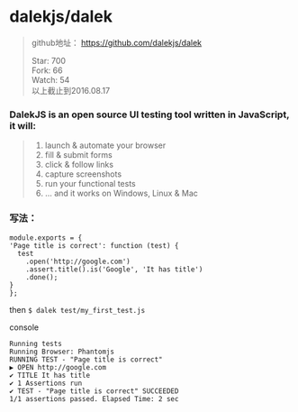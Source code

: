 # dalekjs/dalek

>github地址： https://github.com/dalekjs/dalek
>
>Star: 700  
>Fork: 66  
>Watch: 54    
>以上截止到2016.08.17


### DalekJS is an open source UI testing tool written in JavaScript, it will:

> 1. launch & automate your browser
> 2. fill & submit forms
> 3. click & follow links
> 4. capture screenshots
> 5. run your functional tests
> 6. … and it works on Windows, Linux & Mac



### 写法：

```
module.exports = {
'Page title is correct': function (test) {
  test
    .open('http://google.com')
    .assert.title().is('Google', 'It has title')
    .done();
}
};
```
then
```$ dalek test/my_first_test.js```

console
```
Running tests
Running Browser: Phantomjs
RUNNING TEST - "Page title is correct"
▶ OPEN http://google.com
✔ TITLE It has title
✔ 1 Assertions run
✔ TEST - "Page title is correct" SUCCEEDED
1/1 assertions passed. Elapsed Time: 2 sec
```




